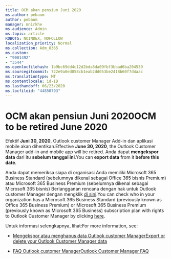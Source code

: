 ```yaml
---
title: OCM akan pensiun Juni 2020
ms.author: pebaum
author: pebaum
manager: mnirkhe
ms.audience: Admin
ms.topic: article
ROBOTS: NOINDEX, NOFOLLOW
localization_priority: Normal
ms.collection: Adm_O365
ms.custom:
- "9001492"
- "3544"
ms.openlocfilehash: 1b9bc69dd4c12d2bda8da09fbf3bbad6ba204539
ms.sourcegitcommit: 722e9a0ed058cb1eab2dd053be2418b60f7d4aac
ms.translationtype: MT
ms.contentlocale: id-ID
ms.lasthandoff: 06/23/2020
ms.locfileid: "44850793"
---
```

# <a name="ocm-to-be-retired-june-2020"></a><span data-ttu-id="ce0c8-102">OCM akan pensiun Juni 2020</span><span class="sxs-lookup"><span data-stu-id="ce0c8-102">OCM to be retired June 2020</span></span>


<span data-ttu-id="ce0c8-103">Efektif **Juni 30, 2020**, Outlook customer Manager Add-in dan aplikasi mobile akan dihentikan.</span><span class="sxs-lookup"><span data-stu-id="ce0c8-103">Effective **June 30, 2020**, the Outlook Customer Manager add-in and mobile app will be retired.</span></span> <span data-ttu-id="ce0c8-104">Anda dapat **mengekspor data** dari itu **sebelum tanggal ini**.</span><span class="sxs-lookup"><span data-stu-id="ce0c8-104">You can  **export data**  from it  **before this date**.</span></span>  

<span data-ttu-id="ce0c8-105">Anda dapat memeriksa siapa di organisasi Anda memiliki Microsoft 365 Business Standard (sebelumnya dikenal sebagai Office 365 bisnis Premium) atau Microsoft 365 Business Premium (sebelumnya dikenal sebagai Microsoft 365 bisnis) Berlangganan rencana dengan hak untuk Outlook customer Manager dengan mengklik [di sini](https://admin.microsoft.com/AdminPortal/Home?ref=/users).</span><span class="sxs-lookup"><span data-stu-id="ce0c8-105">You can check who in your organization has a Microsoft 365 Business Standard (previously known as Office 365 Business Premium) or Microsoft 365 Business Premium (previously known as Microsoft 365 Business) subscription plan with rights to Outlook Customer Manager by clicking [here](https://admin.microsoft.com/AdminPortal/Home?ref=/users).</span></span>

<span data-ttu-id="ce0c8-106">Untuk informasi selengkapnya, lihat:</span><span class="sxs-lookup"><span data-stu-id="ce0c8-106">For more information, see:</span></span>

- [<span data-ttu-id="ce0c8-107">Mengekspor atau menghapus data Outlook customer Manager</span><span class="sxs-lookup"><span data-stu-id="ce0c8-107">Export or delete your Outlook Customer Manager data</span></span>](https://support.office.com/article/1a421cb4-e8de-4b44-bfb8-710b92820439)

- [<span data-ttu-id="ce0c8-108">FAQ Outlook customer Manager</span><span class="sxs-lookup"><span data-stu-id="ce0c8-108">Outlook Customer Manager FAQ</span></span>](https://support.office.com/article/88e127ca-43a1-4c9d-8d52-6ad3a80f9c32)
